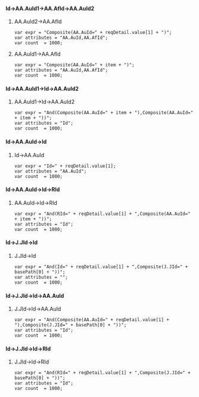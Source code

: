 #### Id->AA.AuId1->AA.AfId->AA.AuId2

1. AA.AuId2->AA.AfId

   ```
   var expr = "Composite(AA.AuId=" + reqDetail.value[1] + ")";
   var attributes = "AA.AuId,AA.AfId";
   var count  = 1000;
   ```

2. AA.AuId1->AA.AfId

   ```
   var expr = "Composite(AA.AuId=" + item + ")";
   var attributes = "AA.AuId,AA.AfId";
   var count  = 1000;
   ```

#### Id->AA.AuId1->Id->AA.AuId2

1. AA.AuId1->Id->AA.AuId2

   ```
   var expr = "And(Composite(AA.AuId=" + item + "),Composite(AA.AuId=" + item + "))";
   var attributes = "Id";
   var count  = 1000;
   ```

#### Id->AA.AuId->Id

1. Id->AA.AuId

   ```
   var expr = "Id=" + reqDetail.value[1];
   var attributes = "AA.AuId";
   var count  = 1000;
   ```

#### Id->AA.AuId->Id->RId

1. AA.AuId->Id->RId

   ```
   var expr = "And(RId=" + reqDetail.value[1] + ",Composite(AA.AuId=" + item + "))";
   var attributes = "Id";
   var count  = 1000;
   ```

#### Id->J.JId->Id

1. J.JId->Id

   ```
   var expr = "And(Id=" + reqDetail.value[1] + ",Composite(J.JId=" + basePath[0] + "))";
   var attributes = "";
   var count  = 1000;
   ```

#### Id->J.JId->Id->AA.AuId

1. J.JId->Id->AA.AuId

   ```
   var expr = "And(Composite(AA.AuId=" + reqDetail.value[1] + "),Composite(J.JId=" + basePath[0] + "))";
   var attributes = "Id";
   var count  = 1000;
   ```

#### Id->J.JId->Id->RId

1. J.JId->Id->RId

   ```
   var expr = "And(RId=" + reqDetail.value[1] + ",Composite(J.JId=" + basePath[0] + "))";
   var attributes = "Id";
   var count  = 1000;
   ```

   ​